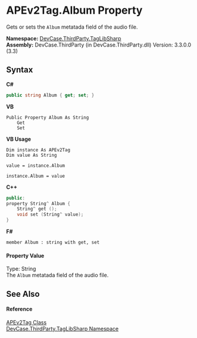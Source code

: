 # APEv2Tag.Album Property 
 

Gets or sets the `Album` metatada field of the audio file.

**Namespace:**&nbsp;<a href="N_DevCase_ThirdParty_TagLibSharp">DevCase.ThirdParty.TagLibSharp</a><br />**Assembly:**&nbsp;DevCase.ThirdParty (in DevCase.ThirdParty.dll) Version: 3.3.0.0 (3.3)

## Syntax

**C#**<br />
``` C#
public string Album { get; set; }
```

**VB**<br />
``` VB
Public Property Album As String
	Get
	Set
```

**VB Usage**<br />
``` VB Usage
Dim instance As APEv2Tag
Dim value As String

value = instance.Album

instance.Album = value
```

**C++**<br />
``` C++
public:
property String^ Album {
	String^ get ();
	void set (String^ value);
}
```

**F#**<br />
``` F#
member Album : string with get, set

```


#### Property Value
Type: String<br />The `Album` metatada field of the audio file.

## See Also


#### Reference
<a href="T_DevCase_ThirdParty_TagLibSharp_APEv2Tag">APEv2Tag Class</a><br /><a href="N_DevCase_ThirdParty_TagLibSharp">DevCase.ThirdParty.TagLibSharp Namespace</a><br />